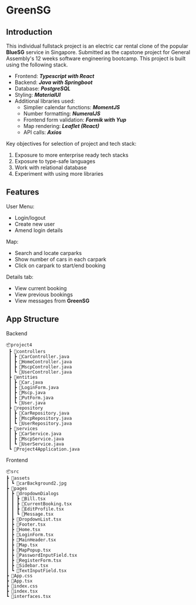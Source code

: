 # **GreenSG**

## **Introduction**

This individual fullstack project is an electric car rental clone of the popular **BlueSG** service in Singapore. Submitted as the capstone project for General Assembly's 12 weeks software engineering bootcamp. This project is built using the following stack.

- Frontend: **_Typescript with React_**
- Backend: **_Java with Springboot_**
- Database: **_PostgreSQL_**
- Styling: **_MaterialUI_**
- Additional libraries used:
  - Simplier calendar functions: **_MomentJS_**
  - Number formatting: **_NumeralJS_**
  - Frontend form validation: **_Formik with Yup_**
  - Map rendering: **_Leaflet (React)_**
  - API calls: **_Axios_**

Key objectives for selection of project and tech stack:

1. Exposure to more enterprise ready tech stacks
2. Exposure to type-safe languages
3. Work with relational database
4. Experiment with using more libraries

## **Features**

User Menu:

- Login/logout
- Create new user
- Amend login details

Map:

- Search and locate carparks
- Show number of cars in each carpark
- Click on carpark to start/end booking

Details tab:

- View current booking
- View previous bookings
- View messages from **GreenSG**

## **App Structure**

Backend

```
📦project4
 ┣ 📂controllers
 ┃ ┣ 📜CarController.java
 ┃ ┣ 📜HomeController.java
 ┃ ┣ 📜MscpController.java
 ┃ ┗ 📜UserController.java
 ┣ 📂entities
 ┃ ┣ 📜Car.java
 ┃ ┣ 📜LoginForm.java
 ┃ ┣ 📜Mscp.java
 ┃ ┣ 📜PutForm.java
 ┃ ┗ 📜User.java
 ┣ 📂repository
 ┃ ┣ 📜CarRepository.java
 ┃ ┣ 📜MscpRepository.java
 ┃ ┗ 📜UserRepository.java
 ┣ 📂services
 ┃ ┣ 📜CarService.java
 ┃ ┣ 📜MscpService.java
 ┃ ┗ 📜UserService.java
 ┗ 📜Project4Application.java
```

Frontend

```
📦src
┣ 📂assets
┃ ┗ 📜carBackground2.jpg
┣ 📂pages
┃ ┣ 📂dropdownDialogs
┃ ┃ ┣ 📜Bill.tsx
┃ ┃ ┣ 📜CurrentBooking.tsx
┃ ┃ ┣ 📜EditProfile.tsx
┃ ┃ ┗ 📜Message.tsx
┃ ┣ 📜DropdownList.tsx
┃ ┣ 📜Footer.tsx
┃ ┣ 📜Home.tsx
┃ ┣ 📜LoginForm.tsx
┃ ┣ 📜MainHeader.tsx
┃ ┣ 📜Map.tsx
┃ ┣ 📜MapPopup.tsx
┃ ┣ 📜PasswordInputField.tsx
┃ ┣ 📜RegisterForm.tsx
┃ ┣ 📜Sidebar.tsx
┃ ┗ 📜TextInputField.tsx
┣ 📜App.css
┣ 📜App.tsx
┣ 📜index.css
┣ 📜index.tsx
┗ 📜interfaces.tsx
```
